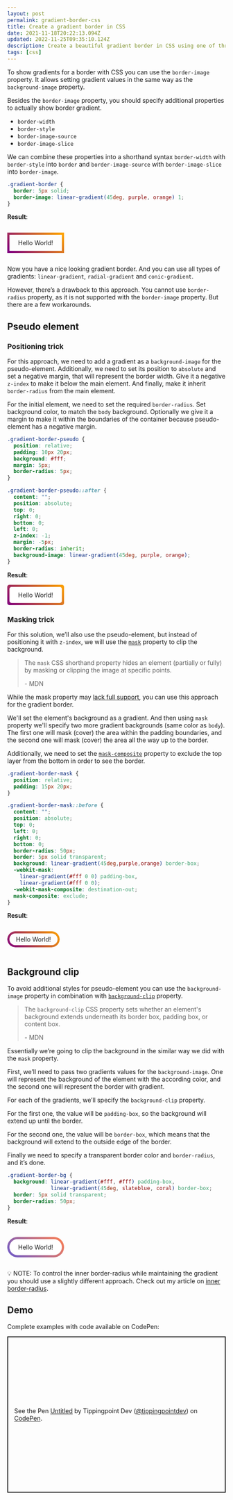 ```yaml
---
layout: post
permalink: gradient-border-css
title: Create a gradient border in CSS
date: 2021-11-18T20:22:13.094Z
updated: 2022-11-25T09:35:10.124Z
description: Create a beautiful gradient border in CSS using one of three approaches. In this article I'll show you each one in detail.
tags: [css]
---
```


To show gradients for a border with CSS you can use the `border-image` property. It allows setting gradient values in the same way as the `background-image` property.

<style>
.box {position:relative;display:inline-block;padding:10px 20px}
.gradient-border {
  border: 5px solid;
  border-image: linear-gradient(45deg, purple, orange) 1;
}
.gradient-border-pseudo {
  background: #fff;
  margin: 5px;
  border-radius: 5px;
}
.gradient-border-pseudo::after {
  content: "";
  position: absolute;
  top: 0;
  right: 0;
  bottom: 0;
  left: 0;
  z-index: -1;
  margin: -5px;
  border-radius: inherit;
  background-image: linear-gradient(45deg, purple, orange);
}
.gradient-border-mask::before {
content:"";
position:absolute;
top:0;
left:0;
right:0;
bottom:0;
border-radius: 50px;
border: 5px solid transparent;
background: linear-gradient(45deg,purple,orange) border-box;-webkit-mask:
linear-gradient(#fff 0 0) padding-box,
linear-gradient(#fff 0 0);-webkit-mask-composite: destination-out;
mask-composite: exclude;
}
.gradient-border-bg {
  background: linear-gradient(#fff, #fff) padding-box,
              linear-gradient(45deg, slateblue, coral) border-box;
  border: 5px solid transparent;
  border-radius: 50px;
}
</style>

Besides the `border-image` property, you should specify additional properties to actually show border gradient.

* `border-width`
* `border-style`
* `border-image-source`
* `border-image-slice`

We can combine these properties into a shorthand syntax `border-width` with `border-style` into `border` and `border-image-source` with `border-image-slice` into `border-image`.

```css
.gradient-border {
  border: 5px solid;
  border-image: linear-gradient(45deg, purple, orange) 1;
}
```

**Result**:

<p class="box gradient-border">Hello World!</p>

Now you have a nice looking gradient border. And you can use all types of gradients: `linear-gradient`, `radial-gradient` and `conic-gradient`.

However, there’s a drawback to this approach. You cannot use `border-radius` property, as it is not supported with the `border-image` property. But there are a few workarounds.

## Pseudo element

### Positioning trick

For this approach, we need to add a gradient as a `background-image` for the pseudo-element. Additionally, we need to set its position to `absolute` and set a negative margin, that will represent the border width. Give it a negative `z-index` to make it below the main element. And finally, make it inherit `border-radius` from the main element.

For the initial element, we need to set the required `border-radius`. Set background color, to match the `body` background. Optionally we give it a margin to make it within the boundaries of the container because pseudo-element has a negative margin.

```css
.gradient-border-pseudo {
  position: relative;
  padding: 10px 20px;
  background: #fff;
  margin: 5px;
  border-radius: 5px;
}

.gradient-border-pseudo::after {
  content: "";
  position: absolute;
  top: 0;
  right: 0;
  bottom: 0;
  left: 0;
  z-index: -1;
  margin: -5px;
  border-radius: inherit;
  background-image: linear-gradient(45deg, purple, orange);
}
```

**Result**:

<p class="box gradient-border-pseudo">Hello World!</p>

### Masking trick

For this solution, we’ll also use the pseudo-element, but instead of positioning it with `z-index`, we will use the [`mask`](https://developer.mozilla.org/en-US/docs/Web/CSS/mask) property to clip the background.

> The `mask` CSS shorthand property hides an element (partially or fully) by masking or clipping the image at specific points.
>
> \- MDN

While the mask property may [lack full support](https://caniuse.com/css-masks), you can use this approach for the gradient border.

We'll set the element's background as a gradient. And then using `mask` property we'll specify two more gradient backgrounds (same color as `body`). The first one will mask (cover) the area within the padding boundaries, and the second one will mask (cover) the area all the way up to the border.

Additionally, we need to set the [`mask-composite`](https://developer.mozilla.org/en-US/docs/Web/CSS/mask-composite) property to exclude the top layer from the bottom in order to see the border.

```css
.gradient-border-mask {
  position: relative;
  padding: 15px 20px;
}

.gradient-border-mask::before {
  content: "";
  position: absolute;
  top: 0;
  left: 0;
  right: 0;
  bottom: 0;
  border-radius: 50px; 
  border: 5px solid transparent;
  background: linear-gradient(45deg,purple,orange) border-box;
  -webkit-mask:
    linear-gradient(#fff 0 0) padding-box, 
    linear-gradient(#fff 0 0);
  -webkit-mask-composite: destination-out;
  mask-composite: exclude;
}
```

**Result**:

<p class="box gradient-border-mask">Hello World!</p>

## Background clip

To avoid additional styles for pseudo-element you can use the `background-image` property in combination with [`background-clip`](https://developer.mozilla.org/en-US/docs/Web/CSS/background-clip) property.

> The `background-clip` CSS property sets whether an element's background extends underneath its border box, padding box, or content box.
>
> \- MDN

Essentially we’re going to clip the background in the similar way we did with the `mask` property.

First, we’ll need to pass two gradients values for the `background-image`. One will represent the background of the element with the according color, and the second one will represent the border with gradient.

For each of the gradients, we’ll specify the `background-clip` property.

For the first one, the value will be `padding-box`, so the background will extend up until the border.

For the second one, the value will be `border-box`, which means that the background will extend to the outside edge of the border.

Finally we need to specify a transparent border color and `border-radius`, and it’s done.

```css
.gradient-border-bg {
  background: linear-gradient(#fff, #fff) padding-box,
              linear-gradient(45deg, slateblue, coral) border-box;
  border: 5px solid transparent;
  border-radius: 50px;
}
```

**Result**:

<p class="box gradient-border-bg">Hello World!</p>

<p class="note">💡 NOTE: To control the inner border-radius while maintaining the gradient you should use a slightly different approach. Check out my article on <a href="/adjust-element-inner-border-radius">inner border-radius</a>.</p>

## Demo

Complete examples with code available on CodePen:

<p class="codepen" data-height="360" data-default-tab="result" data-slug-hash="gOxqZqy" data-user="tippingpointdev" style="height: 360px; box-sizing: border-box; display: flex; align-items: center; justify-content: center; border: 2px solid; margin: 1em 0; padding: 1em;">
  <span>See the Pen <a href="https://codepen.io/tippingpointdev/pen/gOxqZqy">
  Untitled</a> by Tippingpoint Dev (<a href="https://codepen.io/tippingpointdev">@tippingpointdev</a>)
  on <a href="https://codepen.io">CodePen</a>.</span>
</p>
<script async src="https://cpwebassets.codepen.io/assets/embed/ei.js"></script>